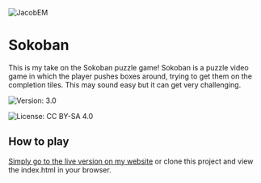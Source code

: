 ![JacobEM](https://jacobem.com/assets/media/JacobEM.png)


# Sokoban

This is my take on the Sokoban puzzle game! Sokoban is a puzzle video game in which the player pushes boxes around, trying to get them on the completion tiles. This may sound easy but it can get very challenging.

![Version: 3.0](https://img.shields.io/badge/Version-3.0-00e0a7)

![License: CC BY-SA 4.0](https://img.shields.io/badge/License-CC--BY--SA-776bff)

## How to play

[Simply go to the live version on my website](https://jacobem.com/app/sokoban)
or clone this project and view the index.html in your browser.
